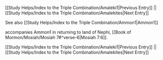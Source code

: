 [[Study Helps/Index to the Triple Combination/Amaleki1|Previous Entry]]  ||  [[Study Helps/Index to the Triple Combination/Amalekites|Next Entry]]

 See also [[Study Helps/Index to the Triple Combination/Ammon1|Ammon1]]

 accompanies Ammon1 in returning to land of Nephi, [[Book of Mormon/Mosiah/Mosiah 7#^verse-6|Mosiah 7:6]].

[[Study Helps/Index to the Triple Combination/Amaleki1|Previous Entry]]  ||  [[Study Helps/Index to the Triple Combination/Amalekites|Next Entry]]